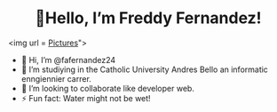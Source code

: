 <h1 align = "center" > 👋Hello, I’m Freddy Fernandez! </h1>

<img url = [Pictures](https://www.canva.com/design/DAGDnL0QfdY/yomCZ4wNZsDcjmcwlQ7G5g/view)">

- 👋 Hi, I’m @fafernandez24
- 👀 I’m studiying in the Catholic University Andres Bello an informatic enngiennier carrer.
- 💞️ I’m looking to collaborate like developer web.
- ⚡ Fun fact: Water might not be wet!

<!---
fafernandez24/fafernandez24 is a ✨ special ✨ repository because its `README.md` (this file) appears on your GitHub profile.
You can click the Preview link to take a look at your changes.
--->

